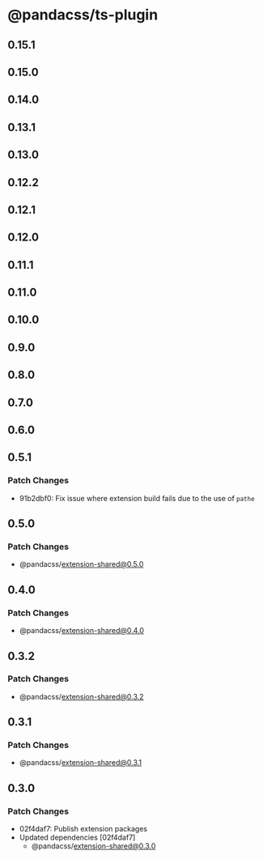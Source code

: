 # @pandacss/ts-plugin

## 0.15.1

## 0.15.0

## 0.14.0

## 0.13.1

## 0.13.0

## 0.12.2

## 0.12.1

## 0.12.0

## 0.11.1

## 0.11.0

## 0.10.0

## 0.9.0

## 0.8.0

## 0.7.0

## 0.6.0

## 0.5.1

### Patch Changes

- 91b2dbf0: Fix issue where extension build fails due to the use of `pathe`

## 0.5.0

### Patch Changes

- @pandacss/extension-shared@0.5.0

## 0.4.0

### Patch Changes

- @pandacss/extension-shared@0.4.0

## 0.3.2

### Patch Changes

- @pandacss/extension-shared@0.3.2

## 0.3.1

### Patch Changes

- @pandacss/extension-shared@0.3.1

## 0.3.0

### Patch Changes

- 02f4daf7: Publish extension packages
- Updated dependencies [02f4daf7]
  - @pandacss/extension-shared@0.3.0
